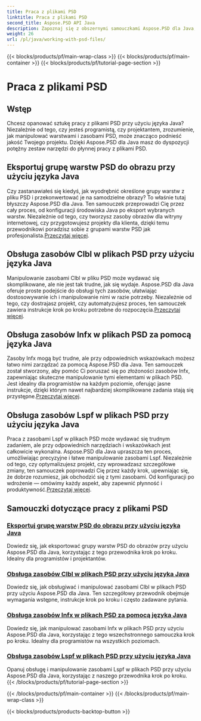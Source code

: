 ```yaml
---
title: Praca z plikami PSD
linktitle: Praca z plikami PSD
second_title: Aspose.PSD API Java
description: Zapoznaj się z obszernymi samouczkami Aspose.PSD dla Java, w tym dotyczącymi eksportowania grup warstw PSD do obrazów i manipulowania zasobami Clbl, Infx i Lspf.
weight: 26
url: /pl/java/working-with-psd-files/
---
```


{{< blocks/products/pf/main-wrap-class >}}
{{< blocks/products/pf/main-container >}}
{{< blocks/products/pf/tutorial-page-section >}}

# Praca z plikami PSD


## Wstęp

Chcesz opanować sztukę pracy z plikami PSD przy użyciu języka Java? Niezależnie od tego, czy jesteś programistą, czy projektantem, zrozumienie, jak manipulować warstwami i zasobami PSD, może znacząco podnieść jakość Twojego projektu. Dzięki Aspose.PSD dla Java masz do dyspozycji potężny zestaw narzędzi do płynnej pracy z plikami PSD.

## Eksportuj grupę warstw PSD do obrazu przy użyciu języka Java

 Czy zastanawiałeś się kiedyś, jak wyodrębnić określone grupy warstw z pliku PSD i przekonwertować je na samodzielne obrazy? To właśnie tutaj błyszczy Aspose.PSD dla Java. Ten samouczek przeprowadzi Cię przez cały proces, od konfiguracji środowiska Java po eksport wybranych warstw. Niezależnie od tego, czy tworzysz zasoby obrazów dla witryny internetowej, czy przygotowujesz projekty dla klienta, dzięki temu przewodnikowi poradzisz sobie z grupami warstw PSD jak profesjonalista.[Przeczytaj więcej](./export-psd-layer-group-to-image/).

## Obsługa zasobów Clbl w plikach PSD przy użyciu języka Java

Manipulowanie zasobami Clbl w pliku PSD może wydawać się skomplikowane, ale nie jest tak trudne, jak się wydaje. Aspose.PSD dla Java oferuje proste podejście do obsługi tych zasobów, ułatwiając dostosowywanie ich i manipulowanie nimi w razie potrzeby. Niezależnie od tego, czy dostrajasz projekt, czy automatyzujesz proces, ten samouczek zawiera instrukcje krok po kroku potrzebne do rozpoczęcia.[Przeczytaj więcej](./support-clbl-resource-psd-files/).

## Obsługa zasobów Infx w plikach PSD za pomocą języka Java

 Zasoby Infx mogą być trudne, ale przy odpowiednich wskazówkach możesz łatwo nimi zarządzać za pomocą Aspose.PSD dla Java. Ten samouczek został stworzony, aby pomóc Ci poruszać się po złożoności zasobów Infx, zapewniając skuteczne manipulowanie tymi elementami w plikach PSD. Jest idealny dla programistów na każdym poziomie, oferując jasne instrukcje, dzięki którym nawet najbardziej skomplikowane zadania stają się przystępne.[Przeczytaj więcej](./support-infx-resource-psd-files/).

## Obsługa zasobów Lspf w plikach PSD przy użyciu języka Java

Praca z zasobami Lspf w plikach PSD może wydawać się trudnym zadaniem, ale przy odpowiednich narzędziach i wskazówkach jest całkowicie wykonalna. Aspose.PSD dla Java upraszcza ten proces, umożliwiając precyzyjne i łatwe manipulowanie zasobami Lspf. Niezależnie od tego, czy optymalizujesz projekt, czy wprowadzasz szczegółowe zmiany, ten samouczek poprowadzi Cię przez każdy krok, upewniając się, że dobrze rozumiesz, jak obchodzić się z tymi zasobami. Od konfiguracji po wdrożenie — omówimy każdy aspekt, aby zapewnić płynność i produktywność.[Przeczytaj więcej](./support-lspf-resource-psd-files/).

## Samouczki dotyczące pracy z plikami PSD
### [Eksportuj grupę warstw PSD do obrazu przy użyciu języka Java](./export-psd-layer-group-to-image/)
Dowiedz się, jak eksportować grupy warstw PSD do obrazów przy użyciu Aspose.PSD dla Java, korzystając z tego przewodnika krok po kroku. Idealny dla programistów i projektantów.
### [Obsługa zasobów Clbl w plikach PSD przy użyciu języka Java](./support-clbl-resource-psd-files/)
Dowiedz się, jak obsługiwać i manipulować zasobami Clbl w plikach PSD przy użyciu Aspose.PSD dla Java. Ten szczegółowy przewodnik obejmuje wymagania wstępne, instrukcje krok po kroku i często zadawane pytania.
### [Obsługa zasobów Infx w plikach PSD za pomocą języka Java](./support-infx-resource-psd-files/)
Dowiedz się, jak manipulować zasobami Infx w plikach PSD przy użyciu Aspose.PSD dla Java, korzystając z tego wszechstronnego samouczka krok po kroku. Idealny dla programistów na wszystkich poziomach.
### [Obsługa zasobów Lspf w plikach PSD przy użyciu języka Java](./support-lspf-resource-psd-files/)
Opanuj obsługę i manipulowanie zasobami Lspf w plikach PSD przy użyciu Aspose.PSD dla Java, korzystając z naszego przewodnika krok po kroku.
{{< /blocks/products/pf/tutorial-page-section >}}

{{< /blocks/products/pf/main-container >}}
{{< /blocks/products/pf/main-wrap-class >}}

{{< blocks/products/products-backtop-button >}}
